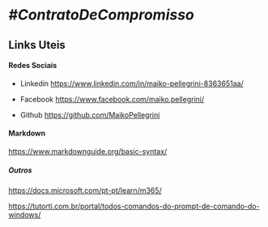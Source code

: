 # ***#ContratoDeCompromisso***

## Links Uteis

#### Redes Sociais

- Linkedin https://www.linkedin.com/in/maiko-pellegrini-8363651aa/

- Facebook https://www.facebook.com/maiko.pellegrini/

- Github https://github.com/MaikoPellegrini

#### Markdown

https://www.markdownguide.org/basic-syntax/

##### ***Outros***

https://docs.microsoft.com/pt-pt/learn/m365/

https://tutorti.com.br/portal/todos-comandos-do-prompt-de-comando-do-windows/
